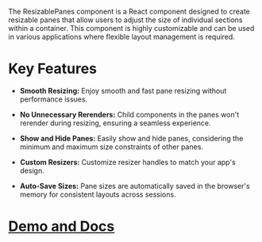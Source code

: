 
The ResizablePanes component is a React component designed to create resizable panes that allow users to adjust
the size of individual sections within a container. This component is highly customizable and can be used in
various applications where flexible layout management is required.

# Key Features

* **Smooth Resizing:** Enjoy smooth and fast pane resizing without performance issues.

* **No Unnecessary Rerenders:** Child components in the panes won't rerender during resizing, ensuring a seamless experience.

* **Show and Hide Panes:** Easily show and hide panes, considering the minimum and maximum size constraints of other panes.

* **Custom Resizers:** Customize resizer handles to match your app's design.

* **Auto-Save Sizes:** Pane sizes are automatically saved in the browser's memory for consistent layouts across sessions.

# [Demo and Docs](https://bipankishore.github.io/resizable-panes-demo/)
